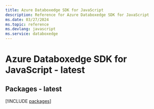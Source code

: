 ```yaml
---
title: Azure Databoxedge SDK for JavaScript
description: Reference for Azure Databoxedge SDK for JavaScript
ms.date: 03/27/2024
ms.topic: reference
ms.devlang: javascript
ms.service: databoxedge
---
```

# Azure Databoxedge SDK for JavaScript - latest
## Packages - latest
[!INCLUDE [packages](databoxedge-index.md)]